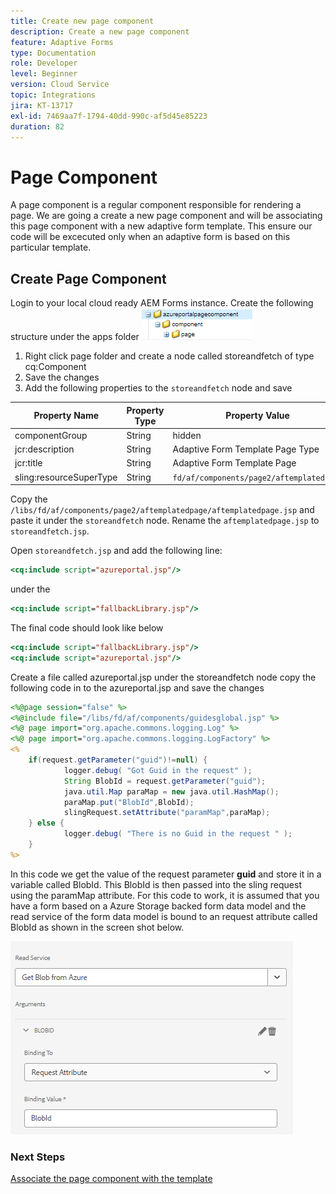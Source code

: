 ```yaml
---
title: Create new page component
description: Create a new page component
feature: Adaptive Forms
type: Documentation
role: Developer
level: Beginner
version: Cloud Service
topic: Integrations
jira: KT-13717
exl-id: 7469aa7f-1794-40dd-990c-af5d45e85223
duration: 82
---
```

# Page Component

A page component is a regular component responsible for rendering a page. We are going a create a new page component and will be associating this page component with a new adaptive form template. This ensure our code will be excecuted only when an adaptive form is based on this particular template.

## Create Page Component

Login to your local cloud ready AEM Forms instance. Create the following structure under the apps folder
![page-component](./assets/page-component1.png)

1. Right click page folder and create a node called storeandfetch of type cq:Component
1. Save the changes
1. Add the following properties to the `storeandfetch` node and save

| **Property Name**       | **Property Type** | **Property Value**                     |
|-------------------------|-------------------|----------------------------------------|
| componentGroup          | String            | hidden                                 |
| jcr:description         | String            | Adaptive Form Template Page Type       |
| jcr:title               | String            | Adaptive Form Template Page            |
| sling:resourceSuperType | String            | `fd/af/components/page2/aftemplatedpage` |

Copy the `/libs/fd/af/components/page2/aftemplatedpage/aftemplatedpage.jsp` and paste it under the `storeandfetch` node. Rename the `aftemplatedpage.jsp` to `storeandfetch.jsp`.

Open `storeandfetch.jsp` and add the following line:

``` jsp
<cq:include script="azureportal.jsp"/>
``` 

under the 

``` jsp
<cq:include script="fallbackLibrary.jsp"/>
```

The final code should look like below

``` jsp
<cq:include script="fallbackLibrary.jsp"/>
<cq:include script="azureportal.jsp"/>
```
 
Create a file called azureportal.jsp under the storeandfetch node
copy the following code in to the azureportal.jsp and save the changes

```jsp
<%@page session="false" %>
<%@include file="/libs/fd/af/components/guidesglobal.jsp" %>
<%@ page import="org.apache.commons.logging.Log" %>
<%@ page import="org.apache.commons.logging.LogFactory" %>
<%
    if(request.getParameter("guid")!=null) {
            logger.debug( "Got Guid in the request" );
            String BlobId = request.getParameter("guid");
            java.util.Map paraMap = new java.util.HashMap();
            paraMap.put("BlobId",BlobId);
            slingRequest.setAttribute("paramMap",paraMap);
    } else {
            logger.debug( "There is no Guid in the request " );
    }            
%>
```

In this code we get the value of the request parameter **guid** and store it in a variable called BlobId. This BlobId is then passed into the sling request using the paramMap attribute. For this code to work, it is assumed that you have a form based on a Azure Storage backed form data model and the read service of the form data model is bound to an request attribute called BlobId as shown in the screen shot below.

![fdm-request-attribute](./assets/fdm-request-attribute.png)

### Next Steps

[Associate the page component with the template](./associate-page-component.md)
